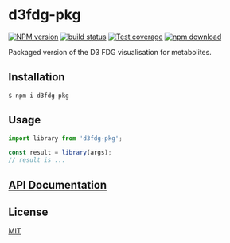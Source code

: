 # d3fdg-pkg

[![NPM version][npm-image]][npm-url]
[![build status][ci-image]][ci-url]
[![Test coverage][codecov-image]][codecov-url]
[![npm download][download-image]][download-url]

Packaged version of the D3 FDG visualisation for metabolites.

## Installation

`$ npm i d3fdg-pkg`

## Usage

```js
import library from 'd3fdg-pkg';

const result = library(args);
// result is ...
```

## [API Documentation](https://glm729.github.io/d3fdg-pkg/)

## License

[MIT](./LICENSE)

[npm-image]: https://img.shields.io/npm/v/d3fdg-pkg.svg
[npm-url]: https://www.npmjs.com/package/d3fdg-pkg
[ci-image]: https://github.com/glm729/d3fdg-pkg/workflows/Node.js%20CI/badge.svg?branch=master
[ci-url]: https://github.com/glm729/d3fdg-pkg/actions?query=workflow%3A%22Node.js+CI%22
[codecov-image]: https://img.shields.io/codecov/c/github/glm729/d3fdg-pkg.svg
[codecov-url]: https://codecov.io/gh/glm729/d3fdg-pkg
[download-image]: https://img.shields.io/npm/dm/d3fdg-pkg.svg
[download-url]: https://www.npmjs.com/package/d3fdg-pkg
